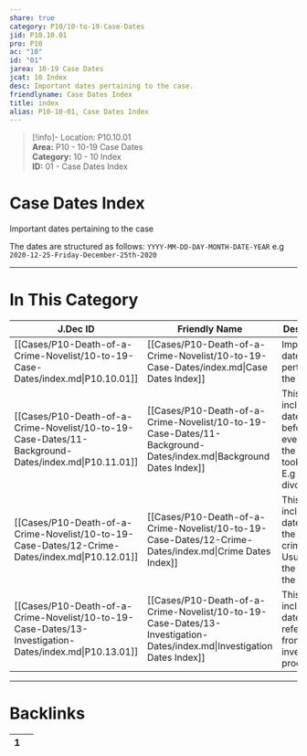 ```yaml
---  
share: true  
category: P10/10-to-19-Case-Dates  
jid: P10.10.01  
pro: P10  
ac: "10"  
id: "01"  
jarea: 10-19 Case Dates  
jcat: 10 Index  
desc: Important dates pertaining to the case.  
friendlyname: Case Dates Index  
title: index  
alias: P10-10-01, Case Dates Index  
---  
```

  
>[!info]- Location: P10.10.01  
>**Area:** P10 - 10-19 Case Dates  
>**Category:** 10 - 10 Index  
>**ID:** 01 - Case Dates Index  
  
# Case Dates Index  
Important dates pertaining to the case  
  
The dates are structured as follows: `YYYY-MM-DD-DAY-MONTH-DATE-YEAR` e.g `2020-12-25-Friday-December-25th-2020`  
  
  
  
---  
# In This Category  
  
| J.Dec ID                                                                                               | Friendly Name                                                                                                          | Description                                                                               |  
| ------------------------------------------------------------------------------------------------------ | ---------------------------------------------------------------------------------------------------------------------- | ----------------------------------------------------------------------------------------- |  
| [[Cases/P10-Death-of-a-Crime-Novelist/10-to-19-Case-Dates/index.md\|P10.10.01]]                        | [[Cases/P10-Death-of-a-Crime-Novelist/10-to-19-Case-Dates/index.md\|Case Dates Index]]                                 | Important dates pertaining to the case.                                                   |  
| [[Cases/P10-Death-of-a-Crime-Novelist/10-to-19-Case-Dates/11-Background-Dates/index.md\|P10.11.01]]    | [[Cases/P10-Death-of-a-Crime-Novelist/10-to-19-Case-Dates/11-Background-Dates/index.md\|Background Dates Index]]       | This includes dates from before the events of the case took place. E.g date of a divorce. |  
| [[Cases/P10-Death-of-a-Crime-Novelist/10-to-19-Case-Dates/12-Crime-Dates/index.md\|P10.12.01]]         | [[Cases/P10-Death-of-a-Crime-Novelist/10-to-19-Case-Dates/12-Crime-Dates/index.md\|Crime Dates Index]]                 | This includes dates from the actual crime itself. Usually just the date of the murder.    |  
| [[Cases/P10-Death-of-a-Crime-Novelist/10-to-19-Case-Dates/13-Investigation-Dates/index.md\|P10.13.01]] | [[Cases/P10-Death-of-a-Crime-Novelist/10-to-19-Case-Dates/13-Investigation-Dates/index.md\|Investigation Dates Index]] | This includes dates referenced from the investigation process.                            |  
  
  
---  
# Backlinks  
<div><table class="dataview table-view-table"><thead class="table-view-thead"><tr class="table-view-tr-header"><th class="table-view-th"><span></span><span class="dataview small-text">1</span></th><th class="table-view-th"><span></span></th></tr></thead><tbody class="table-view-tbody"></tbody></table></div>